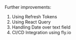 Further improvements:
1. Using Refresh Tokens
2. Using React Query  
3. Handling Date over text field
4. CI/CD Integration using fly.io